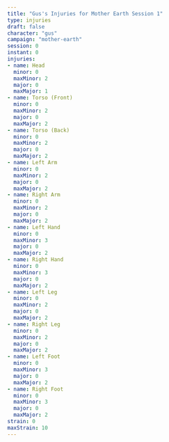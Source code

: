 ```yaml
---
title: "Gus's Injuries for Mother Earth Session 1"
type: injuries
draft: false
character: "gus"
campaign: "mother-earth"
session: 0
instant: 0
injuries:
- name: Head
  minor: 0
  maxMinor: 2
  major: 0
  maxMajor: 1
- name: Torso (Front)
  minor: 0
  maxMinor: 2
  major: 0
  maxMajor: 2
- name: Torso (Back)
  minor: 0
  maxMinor: 2
  major: 0
  maxMajor: 2
- name: Left Arm
  minor: 0
  maxMinor: 2
  major: 0
  maxMajor: 2
- name: Right Arm
  minor: 0
  maxMinor: 2
  major: 0
  maxMajor: 2
- name: Left Hand
  minor: 0
  maxMinor: 3
  major: 0
  maxMajor: 2
- name: Right Hand
  minor: 0
  maxMinor: 3
  major: 0
  maxMajor: 2
- name: Left Leg
  minor: 0
  maxMinor: 2
  major: 0
  maxMajor: 2
- name: Right Leg
  minor: 0
  maxMinor: 2
  major: 0
  maxMajor: 2
- name: Left Foot
  minor: 0
  maxMinor: 3
  major: 0
  maxMajor: 2
- name: Right Foot
  minor: 0
  maxMinor: 3
  major: 0
  maxMajor: 2
strain: 0
maxStrain: 10
---
```


